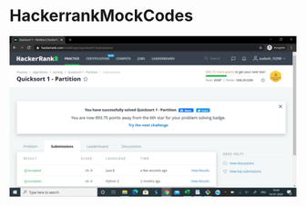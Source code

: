 # HackerrankMockCodes
<img src="https://github.com/adesh1998/HackerrankMockCodes/blob/master/Partition.png">
